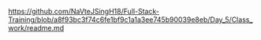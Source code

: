 https://github.com/NaVteJSingH18/Full-Stack-Training/blob/a8f93bc3f74c6fe1bf9c1a1a3ee745b90039e8eb/Day_5/Class_work/readme.md

